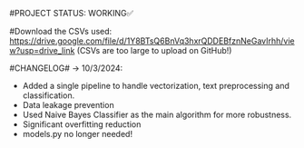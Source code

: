 #PROJECT STATUS: WORKING✅

#Download the CSVs used: https://drive.google.com/file/d/1Y8BTsQ6BnVq3hxrQDDEBfznNeGavIrhh/view?usp=drive_link (CSVs are too large to upload on GitHub!)

#CHANGELOG#
-> 10/3/2024:
- Added a single pipeline to handle vectorization, text preprocessing and classification.
- Data leakage prevention
- Used Naive Bayes Classifier as the main algorithm for more robustness.
- Significant overfitting reduction
- models.py no longer needed!
